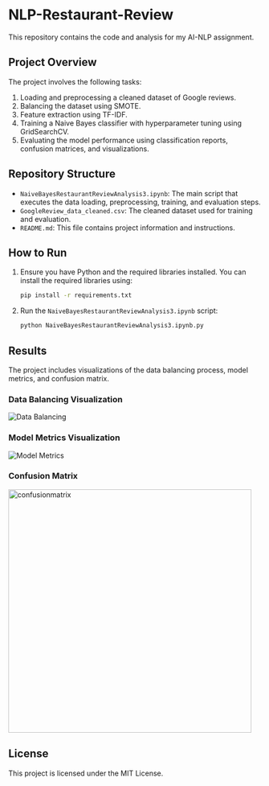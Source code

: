 # NLP-Restaurant-Review

This repository contains the code and analysis for my AI-NLP assignment.

## Project Overview

The project involves the following tasks:
1. Loading and preprocessing a cleaned dataset of Google reviews.
2. Balancing the dataset using SMOTE.
3. Feature extraction using TF-IDF.
4. Training a Naive Bayes classifier with hyperparameter tuning using GridSearchCV.
5. Evaluating the model performance using classification reports, confusion matrices, and visualizations.

## Repository Structure

- `NaiveBayesRestaurantReviewAnalysis3.ipynb`: The main script that executes the data loading, preprocessing, training, and evaluation steps.
- `GoogleReview_data_cleaned.csv`: The cleaned dataset used for training and evaluation.
- `README.md`: This file contains project information and instructions.

## How to Run

1. Ensure you have Python and the required libraries installed. You can install the required libraries using:
    ```bash
    pip install -r requirements.txt
    ```

2. Run the `NaiveBayesRestaurantReviewAnalysis3.ipynb` script:
    ```bash
    python NaiveBayesRestaurantReviewAnalysis3.ipynb.py
    ```

## Results

The project includes visualizations of the data balancing process, model metrics, and confusion matrix.

### Data Balancing Visualization
![Data Balancing](images/data_balancing.png)

### Model Metrics Visualization
![Model Metrics](images/model_metrics.png)

### Confusion Matrix
<img width="484" alt="confusionmatrix" src="https://github.com/Charlotteorsalad/NLP-Restaurant-Review/assets/86924148/5be4fe04-9683-4d5c-8c6d-6ee0c9384d1c">


## License

This project is licensed under the MIT License.
